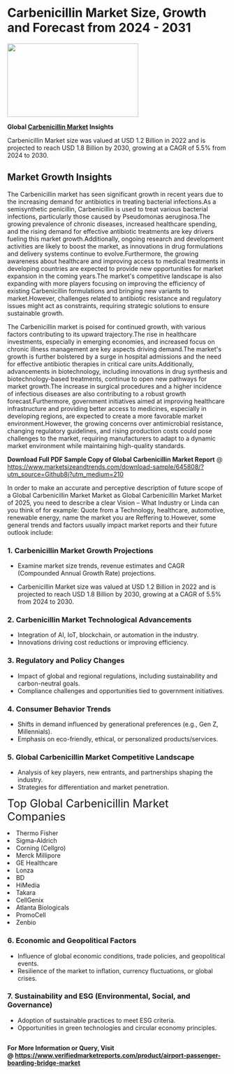 <H1>Carbenicillin Market Size, Growth and Forecast from 2024 - 2031</H1><img class="aligncenter size-medium wp-image-584254" src="https://thirdeyenews.in/wp-content/uploads/2024/09/Global-Market-Research-300x168.jpeg" alt="" width="300" height="168" /><p><strong>Global&nbsp;<a href="https://www.marketsizeandtrends.com/download-sample/645808/?utm_source=Github8j?utm_medium=210">Carbenicillin Market</a> Insights</strong></p><p>Carbenicillin Market size was valued at USD 1.2 Billion in 2022 and is projected to reach USD 1.8 Billion by 2030, growing at a CAGR of 5.5% from 2024 to 2030.</p><p><h2>Market Growth Insights</h2> <p>The Carbenicillin market has seen significant growth in recent years due to the increasing demand for antibiotics in treating bacterial infections.As a semisynthetic penicillin, Carbenicillin is used to treat various bacterial infections, particularly those caused by Pseudomonas aeruginosa.The growing prevalence of chronic diseases, increased healthcare spending, and the rising demand for effective antibiotic treatments are key drivers fueling this market growth.Additionally, ongoing research and development activities are likely to boost the market, as innovations in drug formulations and delivery systems continue to evolve.Furthermore, the growing awareness about healthcare and improving access to medical treatments in developing countries are expected to provide new opportunities for market expansion in the coming years.The market's competitive landscape is also expanding with more players focusing on improving the efficiency of existing Carbenicillin formulations and bringing new variants to market.However, challenges related to antibiotic resistance and regulatory issues might act as constraints, requiring strategic solutions to ensure sustainable growth.</p> <p>The Carbenicillin market is poised for continued growth, with various factors contributing to its upward trajectory.The rise in healthcare investments, especially in emerging economies, and increased focus on chronic illness management are key aspects driving demand.The market's growth is further bolstered by a surge in hospital admissions and the need for effective antibiotic therapies in critical care units.Additionally, advancements in biotechnology, including innovations in drug synthesis and biotechnology-based treatments, continue to open new pathways for market growth.The increase in surgical procedures and a higher incidence of infectious diseases are also contributing to a robust growth forecast.Furthermore, government initiatives aimed at improving healthcare infrastructure and providing better access to medicines, especially in developing regions, are expected to create a more favorable market environment.However, the growing concerns over antimicrobial resistance, changing regulatory guidelines, and rising production costs could pose challenges to the market, requiring manufacturers to adapt to a dynamic market environment while maintaining high-quality standards.<p><span class=""><strong>Download Full PDF Sample Copy of Global Carbenicillin Market Report</strong> @ <a href="https://www.marketsizeandtrends.com/download-sample/645808/?utm_source=Github8j?utm_medium=210" target="_blank">https://www.marketsizeandtrends.com/download-sample/645808/?utm_source=Github8j?utm_medium=210</a></span></p><p>In order to make an accurate and perceptive description of future scope of a Global&nbsp;Carbenicillin Market Market as Global&nbsp;Carbenicillin Market Market of 2025, you need to describe a clear Vision &ndash; What Industry or Linda can you think of for example: Quote from a Technology, healthcare, automotive, renewable energy, name the market you are Reffering to.However, some general trends and factors usually impact market reports and their future outlook include:</p><h3>1.&nbsp;<strong>Carbenicillin Market Growth Projections</strong></h3><ul><li>Examine market size trends, revenue estimates and CAGR (Compounded Annual Growth Rate) projections.</li><li><p>Carbenicillin Market size was valued at USD 1.2 Billion in 2022 and is projected to reach USD 1.8 Billion by 2030, growing at a CAGR of 5.5% from 2024 to 2030.</p></li></ul><h3>2.&nbsp;<strong>Carbenicillin Market Technological Advancements</strong></h3><ul><li>Integration of AI, IoT, blockchain, or automation in the industry.</li><li>Innovations driving cost reductions or improving efficiency.</li></ul><h3>3.&nbsp;<strong>Regulatory and Policy Changes</strong></h3><ul><li>Impact of global and regional regulations, including sustainability and carbon-neutral goals.</li><li>Compliance challenges and opportunities tied to government initiatives.</li></ul><h3>4.&nbsp;<strong>Consumer Behavior Trends</strong></h3><ul><li>Shifts in demand influenced by generational preferences (e.g., Gen Z, Millennials).</li><li>Emphasis on eco-friendly, ethical, or personalized products/services.</li></ul><h3>5.&nbsp;<strong>Global Carbenicillin Market Competitive Landscape</strong></h3><ul><li>Analysis of key players, new entrants, and partnerships shaping the industry.</li><li>Strategies for differentiation and market penetration.</li></ul><p data-pm-slice="1 1 []"><span style="color: inherit; font-family: inherit; font-size: 25px;">Top Global Carbenicillin Market Companies</span></p><div class="" data-test-id=""><p><li>Thermo Fisher</li><li> Sigma-Aldrich</li><li> Corning (Cellgro)</li><li> Merck Millipore</li><li> GE Healthcare</li><li> Lonza</li><li> BD</li><li> HiMedia</li><li> Takara</li><li> CellGenix</li><li> Atlanta Biologicals</li><li> PromoCell</li><li> Zenbio</li></p></div><h3>6.&nbsp;<strong>Economic and Geopolitical Factors</strong></h3><ul><li>Influence of global economic conditions, trade policies, and geopolitical events.</li><li>Resilience of the market to inflation, currency fluctuations, or global crises.</li></ul><h3>7.&nbsp;<strong>Sustainability and ESG (Environmental, Social, and Governance)</strong></h3><ul><li>Adoption of sustainable practices to meet ESG criteria.</li><li>Opportunities in green technologies and circular economy principles.</li></ul><h2><strong style="font-size: 14px;">For More Information or Query, Visit @&nbsp;</strong><a style="background-color: #ffffff; font-size: 14px;" href="https://www.marketsizeandtrends.com/report/carbenicillin-market/" target="_blank">https://www.verifiedmarketreports.com/product/airport-passenger-boarding-bridge-market</a></h2>